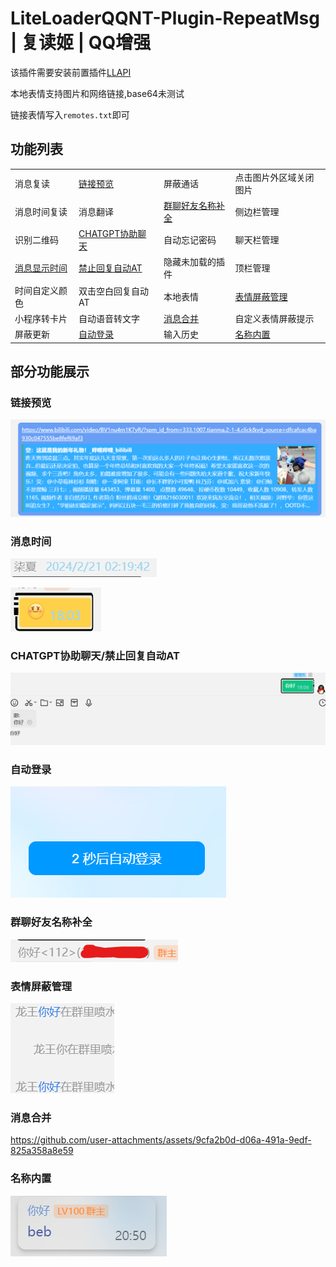 <!--
 * @Author: Night-stars-1 nujj1042633805@gmail.com
 * @Date: 2024-01-09 00:35:34
 * @LastEditors: Night-stars-1 nujj1042633805@gmail.com
 * @LastEditTime: 2024-08-27 21:20:35
-->
# LiteLoaderQQNT-Plugin-RepeatMsg | 复读姬 | QQ增强
该插件需要安装前置插件[LLAPI](https://github.com/Night-stars-1/LiteLoaderQQNT-Plugin-LLAPI)

本地表情支持图片和网络链接,base64未测试

链接表情写入`remotes.txt`即可

## 功能列表

|                    |                       |                        |                        |
| ------------------ | --------------------- | ---------------------- | ---------------------- |
| 消息复读           | [链接预览](#1)        | 屏蔽通话               | 点击图片外区域关闭图片 |
| 消息时间复读       | 消息翻译              | [群聊好友名称补全](#5) | 侧边栏管理             |
| 识别二维码         | [CHATGPT协助聊天](#3) | 自动忘记密码           | 聊天栏管理             |
| [消息显示时间](#2) | [禁止回复自动AT](#3)  | 隐藏未加载的插件       | 顶栏管理               |
| 时间自定义颜色     | 双击空白回复自动AT    | 本地表情               | [表情屏蔽管理](#6)     |
| 小程序转卡片       | 自动语音转文字        | [消息合并](#3)               | 自定义表情屏蔽提示     |
| 屏蔽更新           | [自动登录](#4)        | 输入历史               | [名称内置](#8)     |

## 部分功能展示
### 链接预览<a id="1"></a>
![](./image/185542.png)
### 消息时间<a id="2"></a>
![](./image/190211.png)

![](./image/190310.png)
### CHATGPT协助聊天/禁止回复自动AT<a id="3"></a>
![](./image/190512.png)
### 自动登录<a id="4"></a>
![](./image/190635.png)
### 群聊好友名称补全<a id="5"></a>
![](./image/190810.png)
### 表情屏蔽管理<a id="6"></a>
![](./image/191119.png)

### 消息合并<a id="7"></a>
https://github.com/user-attachments/assets/9cfa2b0d-d06a-491a-9edf-825a358a8e59

### 名称内置<a id="8"></a>
![](./image/191120.png)